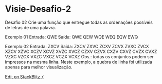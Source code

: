 # Visie-Desafio-2

Desafio 02
Crie uma função que entregue todas as ordenações possíveis de letras de uma palavra.

Exemplo 01
Entrada: QWE
Saída:
QWE QEW WQE WEQ EQW EWQ

Exemplo 02
Entrada: ZXCV
Saída:
ZXCV ZXVC ZCXV ZCVX ZVXC ZVCX
XZCV XZVC XCZV XCVZ XVZC XVCZ
CZXV CZVX CXZV CXVZ CVZX CVXZ
VZXC VZCX VXZC VXCZ VCZX VCXZ
Obs.: todas os conjuntos podem ser impressos na mesma linha. Neste exemplo, a quebra de linha foi utilizada apenas para melhor visualização.


[Edit on StackBlitz ⚡️](https://stackblitz.com/edit/stackblitz-starters-xqlbme)